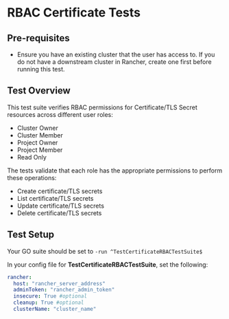 # RBAC Certificate Tests

## Pre-requisites
- Ensure you have an existing cluster that the user has access to. If you do not have a downstream cluster in Rancher, create one first before running this test.

## Test Overview
This test suite verifies RBAC permissions for Certificate/TLS Secret resources across different user roles:
- Cluster Owner
- Cluster Member
- Project Owner
- Project Member
- Read Only

The tests validate that each role has the appropriate permissions to perform these operations:
- Create certificate/TLS secrets
- List certificate/TLS secrets
- Update certificate/TLS secrets
- Delete certificate/TLS secrets

## Test Setup
Your GO suite should be set to `-run ^TestCertificateRBACTestSuite$`

In your config file for **TestCertificateRBACTestSuite**, set the following:

```yaml
rancher:
  host: "rancher_server_address"
  adminToken: "rancher_admin_token"
  insecure: True #optional
  cleanup: True #optional
  clusterName: "cluster_name"
```